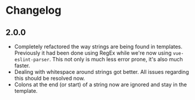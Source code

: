 # Changelog

## 2.0.0

- Completely refactored the way strings are being found in templates. Previously
it had been done using RegEx while we're now using `vue-eslint-parser`. This not
only is much less error prone, it's also much faster.
- Dealing with whitespace around strings got better. All issues regarding this
should be resolved now.
- Colons at the end (or start) of a string now are ignored and stay in the template.
